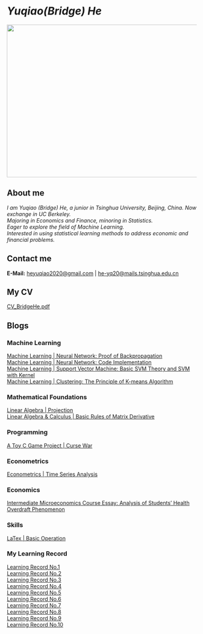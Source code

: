 # _Yuqiao(Bridge) He_

<img src="https://user-images.githubusercontent.com/110859502/183577532-f60432ea-84f6-4c61-9b4f-bce7a49daa62.jpg" width = "512" height = "405" div align=center />

## About me
_I am Yuqiao (Bridge) He, a junior in Tsinghua University, Beijing, China. Now exchange in UC Berkeley.  
Majoring in Economics and Finance, minoring in Statistics.  
Eager to explore the field of Machine Learning.  
Interested in using statistical learning methods to address economic and financial problems._

## Contact me
**E-Mail:** heyuqiao2020@gmail.com | he-yq20@mails.tsinghua.edu.cn

## My CV
[CV_BridgeHe.pdf](https://github.com/Bridge-He/Bridge-He.github.io/files/9287393/CV_BridgeHe.pdf)

## Blogs  
### Machine Learning
[Machine Learning | Neural Network: Proof of Backpropagation](https://github.com/Bridge-He/Bridge-He.github.io/files/9294429/ML_ANN_Backpropagation.pdf)  
[Machine Learning | Neural Network: Code Implementation](https://github.com/Bridge-He/Bridge-He.github.io/files/9388593/ML_ANN_Project_CodeImplementation.pdf)  
[Machine Learning | Support Vector Machine: Basic SVM Theory and SVM with Kernel](https://github.com/Bridge-He/Bridge-He.github.io/files/9334778/ML_SVM_kernel.pdf)  
[Machine Learning | Clustering: The Principle of K-means Algorithm](https://github.com/Bridge-He/Bridge-He.github.io/files/9385449/ML_Clustering_Kmeans.pdf)
### Mathematical Foundations
[Linear Algebra | Projection](https://github.com/Bridge-He/Bridge-He.github.io/files/9390169/Linear.Algebra_Projection.pdf)  
[Linear Algebra & Calculus | Basic Rules of Matrix Derivative](https://github.com/Bridge-He/Bridge-He.github.io/files/9437682/Matrix.Derivative.pdf)
### Programming
[A Toy C Game Project | Curse War](https://github.com/Bridge-He/Bridge-He.github.io/files/9294405/CurseWar_BridgeHe.zip)
### Econometrics
[Econometrics | Time Series Analysis](https://github.com/Bridge-He/Bridge-He.github.io/files/9501602/Econometrics_Time.Series.Analysis.pdf)
### Economics
[Intermediate Microeconomics Course Essay: Analysis of Students’ Health Overdraft Phenomenon](https://github.com/Bridge-He/Bridge-He.github.io/files/9294598/Analysis.of.Students.Health.Overdraft.Phenomenon.pdf)
### Skills
[LaTex | Basic Operation](https://github.com/Bridge-He/Bridge-He.github.io/files/9438649/LaTex.Basic.Operation.pdf)
### My Learning Record
[Learning Record No.1](https://mp.weixin.qq.com/s/yA5Qy3ZQ9Xg3SjcjMmwdlg)  
[Learning Record No.2](https://mp.weixin.qq.com/s/RmlB3Q7hkcW7NlU0nxDR1Q)  
[Learning Record No.3](https://mp.weixin.qq.com/s/cJVh-5ZWgeTNc_lOst_WhA)  
[Learning Record No.4](https://mp.weixin.qq.com/s/tRgVHPkBALCeQPIJlYB0Bg)  
[Learning Record No.5](https://mp.weixin.qq.com/s/GKD0GJru9SZr-NtZxXavNQ)  
[Learning Record No.6](https://mp.weixin.qq.com/s/S37mMlYToWmVM6qj9KURmw)  
[Learning Record No.7](https://mp.weixin.qq.com/s/NVv_tEW2Wf79Yc3pDt3DPg)  
[Learning Record No.8](https://mp.weixin.qq.com/s/6TLUqQAxVmoB0OA-2m2UFQ)  
[Learning Record No.9](https://mp.weixin.qq.com/s/r6IAiv7Jh7UH5dhqHuxOsQ)  
[Learning Record No.10](https://mp.weixin.qq.com/s/c-6Sy3xsVLOHS01nn0al1Q)
